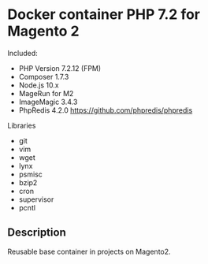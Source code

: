 # Docker container PHP 7.2 for Magento 2

Included:

- PHP Version 7.2.12 (FPM)
- Composer 1.7.3
- Node.js 10.x
- MageRun for M2
- ImageMagic 3.4.3
- PhpRedis 4.2.0 https://github.com/phpredis/phpredis

Libraries
- git
- vim
- wget
- lynx
- psmisc
- bzip2
- cron
- supervisor
- pcntl

## Description

Reusable base container in projects on Magento2.
